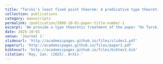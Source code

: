 ```yaml
---
title: "Tarski's least fixed point theorem: A predicative type theoretic formulation"
collection: publications
category: manuscripts
permalink: /publication/2009-10-01-paper-title-number-1
excerpt: 'We provide a type theoretic treatment of the paper "On Tarski's fixed point theorem" by Giovanni Curi.'
date: 2025-10-01
venue: 'Journal 1'
slidesurl: 'http://academicpages.github.io/files/slides1.pdf'
paperurl: 'http://academicpages.github.io/files/paper1.pdf'
bibtexurl: 'http://academicpages.github.io/files/bibtex1.bib'
citation: 'Ray, Ian. (2025). ArXiv.'
---
```

